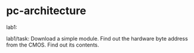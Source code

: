 # pc-architecture

lab1:

lab1/task:
Download a simple module. Find out the hardware byte address from the CMOS. Find out its contents.

